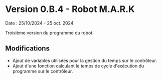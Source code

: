 # Version 0.B.4 - Robot M.A.R.K

Date : 25/10/2024 - 25 oct. 2024<br />

Troisième version du programme du robot.

## Modifications

- Ajout de variables utilisées pour la gestion du temps sur le contrôleur.
- Ajout d'une fonction calculant le temps de cycle d'exécution du programme sur le contrôleur.
